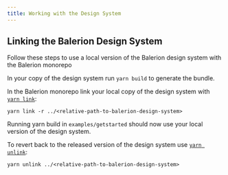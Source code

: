 ```yaml
---
title: Working with the Design System
---
```


## Linking the Balerion Design System

Follow these steps to use a local version of the Balerion design system with the Balerion monorepo

In your copy of the design system run `yarn build` to generate the bundle.

In the Balerion monorepo link your local copy of the design system with [`yarn link`](https://yarnpkg.com/cli/link#gatsby-focus-wrapper):

```
yarn link -r ../<relative-path-to-balerion-design-system>
```

Running yarn build in `examples/getstarted` should now use your local version of the design system.

To revert back to the released version of the design system use [`yarn unlink`](https://yarnpkg.com/cli/unlink#usage):

```
yarn unlink ../<relative-path-to-balerion-design-system>
```
